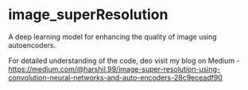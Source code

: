 # image_superResolution
A deep learning model for enhancing the quality of image using autoencoders. 

For detailed understanding of the code, deo visit my blog on Medium - https://medium.com/@harshil.99/image-super-resolution-using-convolution-neural-networks-and-auto-encoders-28c9eceadf90
